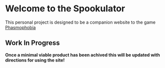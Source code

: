 # Welcome to the Spookulator

This personal project is designed to be a companion website to the game [Phasmophobia](https://store.steampowered.com/app/739630/Phasmophobia/)

## Work In Progress

**Once a minimal viable product has been achived this will be updated with directions for using the site!**
